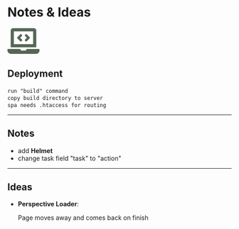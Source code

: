 # Notes & Ideas

![developManager](/public/icons/icon-72x72.png)

## Deployment

    run "build" command
    copy build directory to server
    spa needs .htaccess for routing

---

## Notes

- add **Helmet**
- change task field "task" to "action"

---

## Ideas

- **Perspective Loader**:

  Page moves away and comes back on finish

